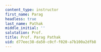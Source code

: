 ```yaml
---
content_type: instructor
first_name: Parag
headless: true
last_name: Pathak
middle_initial: ''
salutation: Prof.
title: Prof. Parag Pathak
uid: d77eec38-da50-c0cf-f020-a7b100a2dfb8
---
```

